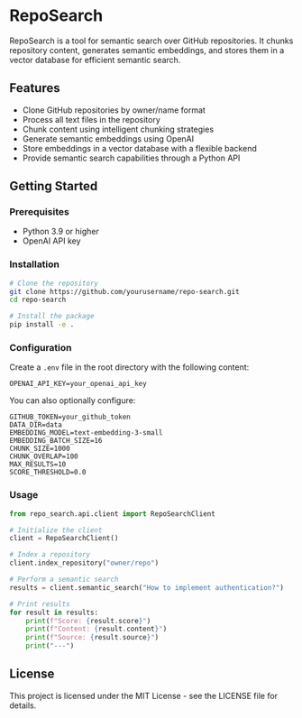 # RepoSearch

RepoSearch is a tool for semantic search over GitHub repositories. It chunks repository content, generates semantic embeddings, and stores them in a vector database for efficient semantic search.

## Features

- Clone GitHub repositories by owner/name format
- Process all text files in the repository
- Chunk content using intelligent chunking strategies
- Generate semantic embeddings using OpenAI
- Store embeddings in a vector database with a flexible backend
- Provide semantic search capabilities through a Python API

## Getting Started

### Prerequisites

- Python 3.9 or higher
- OpenAI API key 

### Installation

```bash
# Clone the repository
git clone https://github.com/yourusername/repo-search.git
cd repo-search

# Install the package
pip install -e .
```

### Configuration

Create a `.env` file in the root directory with the following content:

```
OPENAI_API_KEY=your_openai_api_key
```

You can also optionally configure:
```
GITHUB_TOKEN=your_github_token
DATA_DIR=data
EMBEDDING_MODEL=text-embedding-3-small
EMBEDDING_BATCH_SIZE=16
CHUNK_SIZE=1000
CHUNK_OVERLAP=100
MAX_RESULTS=10
SCORE_THRESHOLD=0.0
```

### Usage

```python
from repo_search.api.client import RepoSearchClient

# Initialize the client
client = RepoSearchClient()

# Index a repository
client.index_repository("owner/repo")

# Perform a semantic search
results = client.semantic_search("How to implement authentication?")

# Print results
for result in results:
    print(f"Score: {result.score}")
    print(f"Content: {result.content}")
    print(f"Source: {result.source}")
    print("---")
```

## License

This project is licensed under the MIT License - see the LICENSE file for details.
